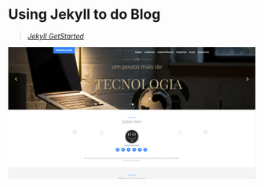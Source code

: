 # Using Jekyll to do Blog

> _[Jekyll GetStarted](https://jekyllrb.com/docs/quickstart/)_


![alt text](https://github.com/ahsouza/blog-ahs/blob/master/1.png)
